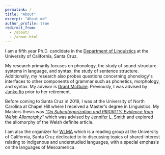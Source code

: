 ```yaml
---
permalink: /
title: "About"
excerpt: "About me"
author_profile: true
redirect_from: 
  - /about/
  - /about.html
---
```


I am a fifth year Ph.D. candidate in the [Department of Linguistics](https://linguistics.ucsc.edu/) at the University of California, Santa Cruz. 

My research primarily focuses on phonology, the study of sound-structure systems in language, and syntax, the study of sentence structure. Additionally, my research also probes questions concerning phonology's interfaces to other components of grammar such as phonetics, morphology, and syntax. My advisor is [Grant McGuire](https://people.ucsc.edu/~gmcguir1/). Previously, I was advised by [Junko Ito](https://people.ucsc.edu/~ito/index.html) prior to her retirement.

Before coming to Santa Cruz in 2019, I was at the University of North Carolina at Chapel Hill where I received a Master's degree in Linguistics. My Masters thesis was *["On Subcategorization and PRIORITY: Evidence from Welsh Allomorphy"](https://doi.org/10.17615/td9g-v269)* which was advised by [Jennifer L. Smith](https://users.castle.unc.edu/~jlsmith/) and explored the allomorphy of the Welsh definite article.

I am also the organizer for [WLMA](https://wlma.ucsc.edu/) which is a reading group at the University of California, Santa Cruz dedicated to to discussing topics of shared interest relating to indigenous and understudied languages, with a special emphasis on the languages of Mesoamerica.  
